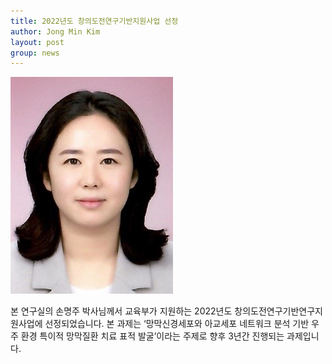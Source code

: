 ```yaml
---
title: 2022년도 창의도전연구기반지원사업 선정
author: Jong Min Kim
layout: post
group: news
---
```


 <img src="/static/img/members/MJSon.jpg" alt="MR5 2220 empty" class="img-responsive">

 본 연구실의 손명주 박사님께서 교육부가 지원하는 2022년도 창의도전연구기반연구지원사업에 선정되었습니다. 본 과제는 ‘망막신경세포와 아교세포 네트워크 분석 기반 우주 환경 특이적 망막질환 치료 표적 발굴’이라는 주제로 향후 3년간 진행되는 과제입니다.